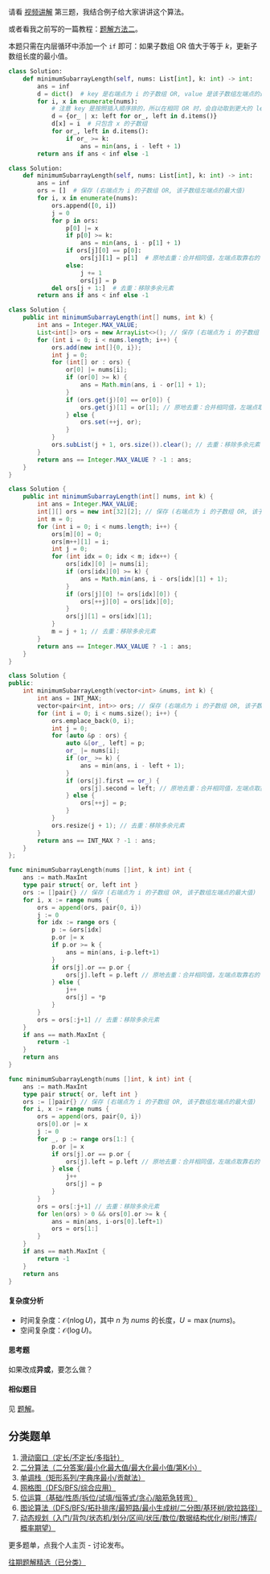 请看 [视频讲解](https://www.bilibili.com/video/BV19t421g7Pd/) 第三题，我结合例子给大家讲讲这个算法。

或者看我之前写的一篇教程：[题解方法二](https://leetcode.cn/problems/smallest-subarrays-with-maximum-bitwise-or/solution/by-endlesscheng-zai1/)。

本题只需在内层循环中添加一个 `if` 即可：如果子数组 OR 值大于等于 $k$，更新子数组长度的最小值。

```py [sol-Python3 字典]
class Solution:
    def minimumSubarrayLength(self, nums: List[int], k: int) -> int:
        ans = inf
        d = dict()  # key 是右端点为 i 的子数组 OR, value 是该子数组左端点的最大值
        for i, x in enumerate(nums):
            # 注意 key 是按照插入顺序排的，所以在相同 OR 时，会自动取到更大的 left 作为 value
            d = {or_ | x: left for or_, left in d.items()}
            d[x] = i  # 只包含 x 的子数组
            for or_, left in d.items():
                if or_ >= k:
                    ans = min(ans, i - left + 1)
        return ans if ans < inf else -1
```

```py [sol-Python3 列表]
class Solution:
    def minimumSubarrayLength(self, nums: List[int], k: int) -> int:
        ans = inf
        ors = []  # 保存 (右端点为 i 的子数组 OR, 该子数组左端点的最大值)
        for i, x in enumerate(nums):
            ors.append([0, i])
            j = 0
            for p in ors:
                p[0] |= x
                if p[0] >= k:
                    ans = min(ans, i - p[1] + 1)
                if ors[j][0] == p[0]:
                    ors[j][1] = p[1]  # 原地去重：合并相同值，左端点取靠右的
                else:
                    j += 1
                    ors[j] = p
            del ors[j + 1:]  # 去重：移除多余元素
        return ans if ans < inf else -1
```

```java [sol-Java]
class Solution {
    public int minimumSubarrayLength(int[] nums, int k) {
        int ans = Integer.MAX_VALUE;
        List<int[]> ors = new ArrayList<>(); // 保存 (右端点为 i 的子数组 OR, 该子数组左端点的最大值)
        for (int i = 0; i < nums.length; i++) {
            ors.add(new int[]{0, i});
            int j = 0;
            for (int[] or : ors) {
                or[0] |= nums[i];
                if (or[0] >= k) {
                    ans = Math.min(ans, i - or[1] + 1);
                }
                if (ors.get(j)[0] == or[0]) {
                    ors.get(j)[1] = or[1]; // 原地去重：合并相同值，左端点取靠右的
                } else {
                    ors.set(++j, or);
                }
            }
            ors.subList(j + 1, ors.size()).clear(); // 去重：移除多余元素
        }
        return ans == Integer.MAX_VALUE ? -1 : ans;
    }
}
```

```java [sol-Java 数组]
class Solution {
    public int minimumSubarrayLength(int[] nums, int k) {
        int ans = Integer.MAX_VALUE;
        int[][] ors = new int[32][2]; // 保存 (右端点为 i 的子数组 OR, 该子数组左端点的最大值)
        int m = 0;
        for (int i = 0; i < nums.length; i++) {
            ors[m][0] = 0;
            ors[m++][1] = i;
            int j = 0;
            for (int idx = 0; idx < m; idx++) {
                ors[idx][0] |= nums[i];
                if (ors[idx][0] >= k) {
                    ans = Math.min(ans, i - ors[idx][1] + 1);
                }
                if (ors[j][0] != ors[idx][0]) {
                    ors[++j][0] = ors[idx][0];
                }
                ors[j][1] = ors[idx][1];
            }
            m = j + 1; // 去重：移除多余元素
        }
        return ans == Integer.MAX_VALUE ? -1 : ans;
    }
}
```

```cpp [sol-C++]
class Solution {
public:
    int minimumSubarrayLength(vector<int> &nums, int k) {
        int ans = INT_MAX;
        vector<pair<int, int>> ors; // 保存 (右端点为 i 的子数组 OR, 该子数组左端点的最大值)
        for (int i = 0; i < nums.size(); i++) {
            ors.emplace_back(0, i);
            int j = 0;
            for (auto &p : ors) {
                auto &[or_, left] = p;
                or_ |= nums[i];
                if (or_ >= k) {
                    ans = min(ans, i - left + 1);
                }
                if (ors[j].first == or_) {
                    ors[j].second = left; // 原地去重：合并相同值，左端点取靠右的
                } else {
                    ors[++j] = p;
                }
            }
            ors.resize(j + 1); // 去重：移除多余元素
        }
        return ans == INT_MAX ? -1 : ans;
    }
};
```

```go [sol-Go]
func minimumSubarrayLength(nums []int, k int) int {
	ans := math.MaxInt
	type pair struct{ or, left int }
	ors := []pair{} // 保存 (右端点为 i 的子数组 OR, 该子数组左端点的最大值)
	for i, x := range nums {
		ors = append(ors, pair{0, i})
		j := 0
		for idx := range ors {
			p := &ors[idx]
			p.or |= x
			if p.or >= k {
				ans = min(ans, i-p.left+1)
			}
			if ors[j].or == p.or {
				ors[j].left = p.left // 原地去重：合并相同值，左端点取靠右的
			} else {
				j++
				ors[j] = *p
			}
		}
		ors = ors[:j+1] // 去重：移除多余元素
	}
	if ans == math.MaxInt {
		return -1
	}
	return ans
}
```

```go [sol-Go 写法二]
func minimumSubarrayLength(nums []int, k int) int {
	ans := math.MaxInt
	type pair struct{ or, left int }
	ors := []pair{} // 保存 (右端点为 i 的子数组 OR, 该子数组左端点的最大值)
	for i, x := range nums {
		ors = append(ors, pair{0, i})
		ors[0].or |= x
		j := 0
		for _, p := range ors[1:] {
			p.or |= x
			if ors[j].or == p.or {
				ors[j].left = p.left // 原地去重：合并相同值，左端点取靠右的
			} else {
				j++
				ors[j] = p
			}
		}
		ors = ors[:j+1] // 去重：移除多余元素
		for len(ors) > 0 && ors[0].or >= k {
			ans = min(ans, i-ors[0].left+1)
			ors = ors[1:]
		}
	}
	if ans == math.MaxInt {
		return -1
	}
	return ans
}
```

#### 复杂度分析

- 时间复杂度：$\mathcal{O}(n\log U)$，其中 $n$ 为 $\textit{nums}$ 的长度，$U=\max(\textit{nums})$。
- 空间复杂度：$\mathcal{O}(\log U)$。

#### 思考题

如果改成**异或**，要怎么做？

#### 相似题目

见 [题解](https://leetcode.cn/problems/smallest-subarrays-with-maximum-bitwise-or/solution/by-endlesscheng-zai1/)。

## 分类题单

1. [滑动窗口（定长/不定长/多指针）](https://leetcode.cn/circle/discuss/0viNMK/)
2. [二分算法（二分答案/最小化最大值/最大化最小值/第K小）](https://leetcode.cn/circle/discuss/SqopEo/)
3. [单调栈（矩形系列/字典序最小/贡献法）](https://leetcode.cn/circle/discuss/9oZFK9/)
4. [网格图（DFS/BFS/综合应用）](https://leetcode.cn/circle/discuss/YiXPXW/)
5. [位运算（基础/性质/拆位/试填/恒等式/贪心/脑筋急转弯）](https://leetcode.cn/circle/discuss/dHn9Vk/)
6. [图论算法（DFS/BFS/拓扑排序/最短路/最小生成树/二分图/基环树/欧拉路径）](https://leetcode.cn/circle/discuss/01LUak/)
7. [动态规划（入门/背包/状态机/划分/区间/状压/数位/数据结构优化/树形/博弈/概率期望）](https://leetcode.cn/circle/discuss/tXLS3i/)

更多题单，点我个人主页 - 讨论发布。

[往期题解精选（已分类）](https://github.com/EndlessCheng/codeforces-go/blob/master/leetcode/SOLUTIONS.md)
